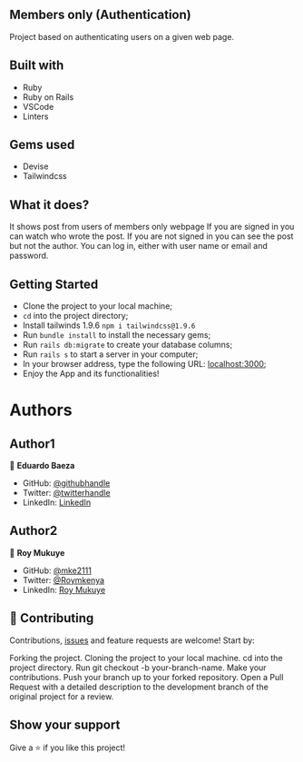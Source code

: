 ## Members only (Authentication)

Project based on authenticating users on a given web page.

## Built with

- Ruby
- Ruby on Rails 
- VSCode 
- Linters 

## Gems used

- Devise
- Tailwindcss

## What it does?

It shows post from users of members only webpage
If you are signed in you can watch who wrote the post.
If you are not signed in you can see the post but not the author.
You can log in, either with user name or email and password.

## Getting Started

- Clone the project to your local machine;
- `cd` into the project directory;
- Install tailwinds 1.9.6 `npm i tailwindcss@1.9.6`
- Run `bundle install` to install the necessary gems;
- Run `rails db:migrate` to create your database columns;
- Run `rails s` to start a server in your computer;
- In your browser address, type the following URL: [localhost:3000](localhost:3000);
- Enjoy the App and its functionalities!

# Authors

## Author1
👤 **Eduardo Baeza**

- GitHub: [@githubhandle](https://github.com/edxco/)
- Twitter: [@twitterhandle](https://twitter.com/lalo_nbc/)
- LinkedIn: [LinkedIn](https://www.linkedin.com/in/eduardo-n-baeza/)


## Author2
👤 **Roy Mukuye**

- GitHub: [@mke2111](https://github.com/mke2111)
- Twitter: [@Roymkenya](https://twitter.com/Roymkenya)
- LinkedIn: [Roy Mukuye](https://www.linkedin.com/in/roy-mukuye-42b07b1b4)


## 🤝 Contributing

Contributions, [issues](https://github.com/edxco/MembersOnly/issues) and feature requests are welcome! Start by:

Forking the project.
Cloning the project to your local machine.
cd into the project directory.
Run git checkout -b your-branch-name.
Make your contributions.
Push your branch up to your forked repository.
Open a Pull Request with a detailed description to the development branch of the original project for a review.

## Show your support

Give a ⭐️ if you like this project!